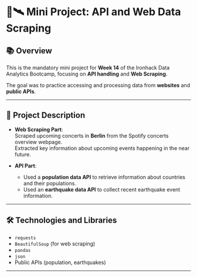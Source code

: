 # 🎵🛰️ Mini Project: API and Web Data Scraping

## 📚 Overview

This is the mandatory mini project for **Week 14** of the Ironhack Data Analytics Bootcamp, focusing on **API handling** and **Web Scraping**.

The goal was to practice accessing and processing data from **websites** and **public APIs**.

---

## 🔎 Project Description

- **Web Scraping Part**:  
  Scraped upcoming concerts in **Berlin** from the Spotify concerts overview webpage.  
  Extracted key information about upcoming events happening in the near future.

- **API Part**:  
  - Used a **population data API** to retrieve information about countries and their populations.
  - Used an **earthquake data API** to collect recent earthquake event information.

---

## 🛠️ Technologies and Libraries

- `requests`
- `BeautifulSoup` (for web scraping)
- `pandas`
- `json`
- Public APIs (population, earthquakes)

---
